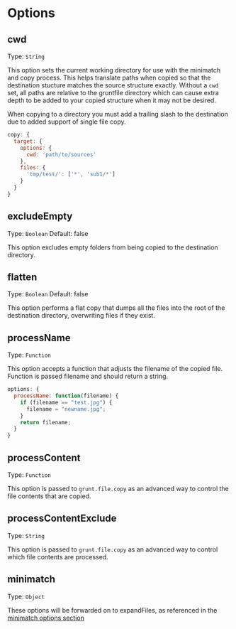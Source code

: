 # Options

## cwd
Type: `String`

This option sets the current working directory for use with the minimatch and copy process. This helps translate paths when copied so that the destination stucture matches the source structure exactly. Without a `cwd` set, all paths are relative to the gruntfile directory which can cause extra depth to be added to your copied structure when it may not be desired.

When copying to a directory you must add a trailing slash to the destination due to added support of single file copy.

```js
copy: {
  target: {
    options: {
      cwd: 'path/to/sources'
    },
    files: {
      'tmp/test/': ['*', 'sub1/*']
    }
  }
}
```

## excludeEmpty
Type: `Boolean`
Default: false

This option excludes empty folders from being copied to the destination directory.

## flatten
Type: `Boolean`
Default: false

This option performs a flat copy that dumps all the files into the root of the destination directory, overwriting files if they exist.

## processName
Type: `Function`

This option accepts a function that adjusts the filename of the copied file. Function is passed filename and should return a string.

```js
options: {
  processName: function(filename) {
    if (filename == "test.jpg") {
      filename = "newname.jpg";
    }
    return filename;
  }
}
```

## processContent
Type: `Function`

This option is passed to `grunt.file.copy` as an advanced way to control the file contents that are copied.

## processContentExclude
Type: `String`

This option is passed to `grunt.file.copy` as an advanced way to control which file contents are processed.

## minimatch
Type: `Object`

These options will be forwarded on to expandFiles, as referenced in the [minimatch options section](https://github.com/isaacs/minimatch/#options)
